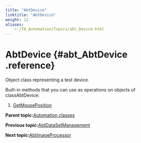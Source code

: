 ```yaml
--- 
title: "AbtDevice"
linktitle: "AbtDevice"
weight: 12
aliases: 
    - /TA_Automation/Topics/abt_Device.html
---
```

# AbtDevice {#abt_AbtDevice .reference}

Object class representing a test device.

Built-in methods that you can use as operations on objects of classAbtDevice:

1.  [GetMousePosition](../../TA_Automation/Topics/abt_GetMousePosition_2.html)  


**Parent topic:**[Automation classes](../../TA_Automation/Topics/abt_methods_abt.html)

**Previous topic:**[AbtDataSetManagement](../../TA_Automation/Topics/abt_AbtDataSetManagement.html)

**Next topic:**[AbtImageProcessor](../../TA_Automation/Topics/abt_ImageProcessor.html)

